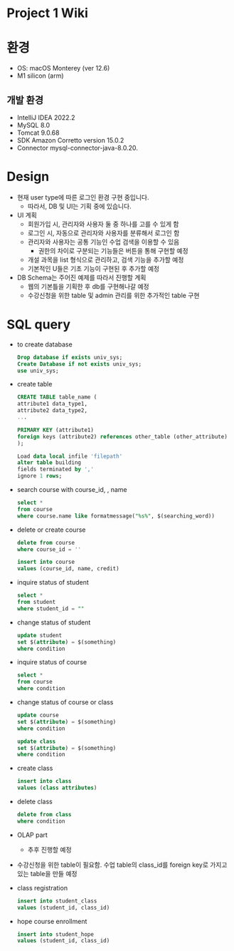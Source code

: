 # Project 1 Wiki

# **환경**

- OS: macOS Monterey (ver 12.6)
- M1 silicon (arm)

## 개발 환경

- IntelliJ IDEA 2022.2
- MySQL 8.0
- Tomcat 9.0.68
- SDK Amazon Corretto version 15.0.2
- Connector mysql-connector-java-8.0.20.

# Design

- 현재 user type에 따른 로그인 환경 구현 중입니다.
    - 따라서, DB 및 UI는 기획 중에 있습니다.
- UI 계획
    - 회원가입 시, 관리자와 사용자 둘 중 하나를 고를 수 있게 함
    - 로그인 시, 자동으로 관리자와 사용자를 분류해서 로그인 함
    - 관리자와 사용자는 공통 기능인 수업 검색을 이용할 수 있음
        - 권한의 차이로 구분되는 기능들은 버튼을 통해 구현할 예정
    - 개설 과목을 list 형식으로 관리하고, 검색 기능을 추가할 예정
    - 기본적인 U들은 기초 기능이 구현된 후 추가할 예정
- DB Schema는 주어진 예제를 따라서 진행할 계획
    - 웹의 기본틀을 기획한 후 db를 구현해나갈 예정
    - 수강신청을 위한 table 및 admin 관리를 위한 추가적인 table 구현

# SQL query

- to create database
    
    ```sql
    Drop database if exists univ_sys;
    Create Database if not exists univ_sys;
    use univ_sys; 
    ```
    
- create table
    
    ```sql
    CREATE TABLE table_name (
    attribute1 data_type1,
    attribute2 data_type2,
    ...
    
    PRIMARY KEY (attribute1)
    foreign keys (attribute2) references other_table (other_attribute)
    );
    
    Load data local infile 'filepath'
    alter table building
    fields terminated by ','
    ignore 1 rows;
    ```
    
- search course with course_id, , name
    
    ```sql
    select * 
    from course
    where course.name like formatmessage("%s%", $(searching_word))
    ```
    
- delete or create course
    
    ```sql
    delete from course
    where course_id = ''
    
    insert into course
    values (course_id, name, credit)
    ```
    
- inquire status of student
    
    ```sql
    select *
    from student
    where student_id = ""
    ```
    
- change status of student
    
    ```sql
    update student
    set $(attribute) = $(something)
    where condition
    ```
    
- inquire status of course
    
    ```sql
    select *
    from course
    where condition
    ```
    
- change status of course or class
    
    ```sql
    update course
    set $(attribute) = $(something)
    where condition
    
    update class
    set $(attribute) = $(something)
    where condition
    ```
    
- create class
    
    ```sql
    insert into class
    values (class attributes)
    ```
    
- delete class
    
    ```sql
    delete from class
    where condition
    ```
    
- OLAP part
    - 추후 진행할 예정

- 수강신청을 위한 table이 필요함. 수업 table의 class_id를 foreign key로 가지고 있는 table을 만들 예정
- class registration
    
    ```sql
    insert into student_class
    values (student_id, class_id)
    ```
    
- hope course enrollment
    
    ```sql
    insert into student_hope
    values (student_id, class_id)
    ```
